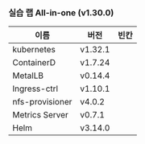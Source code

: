 ### 실습 랩 All-in-one (v1.30.0)

이름            | 버전      |   빈칸
----            | ----      | ----
kubernetes      | v1.32.1   |
ContainerD      | v1.7.24   |
MetalLB         | v0.14.4   |
Ingress-ctrl    | v1.10.1   |
nfs-provisioner | v4.0.2    |
Metrics Server  | v0.7.1    |
Helm            | v3.14.0   |
